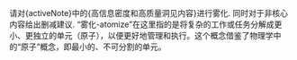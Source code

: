请对{activeNote}中的{高信息密度和高质量洞见内容}进行雾化. 同时对于非核心内容给出删减建议.
“雾化-atomize”在这里指的是将复杂的工作或任务分解成更小、更独立的单元（原子），以便更好地管理和执行。这个概念借鉴了物理学中的“原子”概念，即最小的、不可分割的单元。
